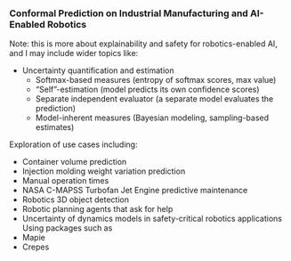 ### Conformal Prediction on Industrial Manufacturing and AI-Enabled Robotics

Note: this is more about explainability and safety for robotics-enabled AI, and I may include wider topics like: 
* Uncertainty quantification and estimation
    * Softmax-based measures (entropy of softmax scores, max value)
    * “Self”-estimation (model predicts its own confidence scores)
    * Separate independent evaluator (a separate model evaluates the prediction)
    * Model-inherent measures (Bayesian modeling, sampling-based estimates)

Exploration of use cases including:
* Container volume prediction
* Injection molding weight variation prediction
* Manual operation times
* NASA C-MAPSS Turbofan Jet Engine predictive maintenance
* Robotics 3D object detection
* Robotic planning agents that ask for help
* Uncertainty of dynamics models in safety-critical robotics applications
Using packages such as 
* Mapie
* Crepes